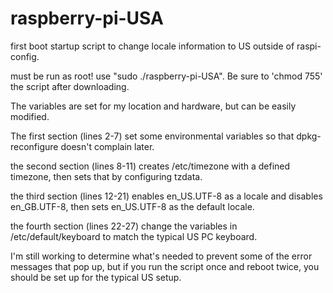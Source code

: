 # raspberry-pi-USA
first boot startup script to change locale information to US outside of raspi-config.

must be run as root!  use "sudo ./raspberry-pi-USA". Be sure to 'chmod 755' the script after downloading.

The variables are set for my location and hardware, but can be easily modified.

The first section (lines 2-7) set some environmental variables so that dpkg-reconfigure doesn't complain later.

the second section (lines 8-11) creates /etc/timezone with a defined timezone, then sets that by configuring tzdata.

the third section (lines 12-21) enables en_US.UTF-8 as a locale and disables en_GB.UTF-8, then sets en_US.UTF-8 as the default locale.

the fourth section (lines 22-27) change the variables in /etc/default/keyboard to match the typical US PC keyboard.

I'm still working to determine what's needed to prevent some of the error messages that pop up, but if you run the script once and reboot
twice, you should be set up for the typical US setup.
